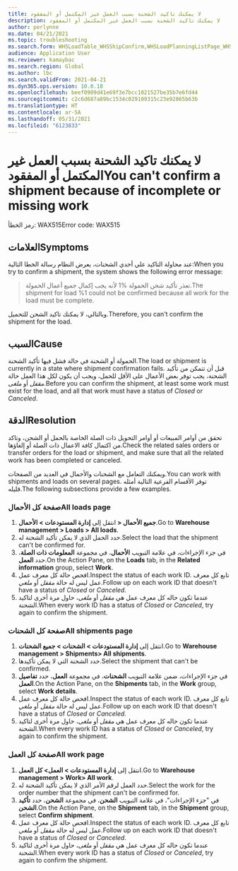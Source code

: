 ```yaml
---
title: لا يمكنك تاكيد الشحنة بسبب العمل غير المكتمل أو المفقود
description: لا يمكنك تاكيد الشحنة بسبب العمل غير المكتمل أو المفقود
author: perlynne
ms.date: 04/21/2021
ms.topic: troubleshooting
ms.search.form: WHSLoadTable_WHSShipConfirm,WHSLoadPlanningListPage_WHSShipConfirm,WHSLoadPlanningWorkbench_WHSShipConfirm,WHSTransportLoad_WHSShipConfirm,WHSShipPlanningListPage_WHSShipConfirm,WHSShipmentDetails_WHSShipConfirm,WHSWorkTable_WHSShipConfirm,WHSWorkTableListPage_WHSShipConfirm,Dialog_WHSOutboundShipConfirmController_WHSOutboundShipConfirm, WHSContainerCloseDiag_WHSShipConfirm
audience: Application User
ms.reviewer: kamaybac
ms.search.region: Global
ms.author: lbc
ms.search.validFrom: 2021-04-21
ms.dyn365.ops.version: 10.0.18
ms.openlocfilehash: beef0909d41e69f3e7bcc1021527be35b7e6fd44
ms.sourcegitcommit: c2c6d687a89bc1534c029109315c23e92865b63b
ms.translationtype: HT
ms.contentlocale: ar-SA
ms.lasthandoff: 05/31/2021
ms.locfileid: "6123833"
---
```

# <a name="you-cant-confirm-a-shipment-because-of-incomplete-or-missing-work"></a><span data-ttu-id="d273e-103">لا يمكنك تاكيد الشحنة بسبب العمل غير المكتمل أو المفقود</span><span class="sxs-lookup"><span data-stu-id="d273e-103">You can't confirm a shipment because of incomplete or missing work</span></span>

<span data-ttu-id="d273e-104">رمز الخطأ: WAX515</span><span class="sxs-lookup"><span data-stu-id="d273e-104">Error code: WAX515</span></span>

## <a name="symptoms"></a><span data-ttu-id="d273e-105">العلامات</span><span class="sxs-lookup"><span data-stu-id="d273e-105">Symptoms</span></span>

<span data-ttu-id="d273e-106">عند محاولة التاكيد علي أحدي الشحنات، يعرض النظام رسالة الخطا التالية:</span><span class="sxs-lookup"><span data-stu-id="d273e-106">When you try to confirm a shipment, the system shows the following error message:</span></span>

> <span data-ttu-id="d273e-107">تعذر تأكيد شحن الحمولة %1 لأنه يجب إكمال جميع أعمال الحمولة.</span><span class="sxs-lookup"><span data-stu-id="d273e-107">The shipment for load %1 could not be confirmed because all work for the load must be complete.</span></span>

<span data-ttu-id="d273e-108">وبالتالي، لا يمكنك تاكيد الشحن للتحميل.</span><span class="sxs-lookup"><span data-stu-id="d273e-108">Therefore, you can't confirm the shipment for the load.</span></span>

## <a name="cause"></a><span data-ttu-id="d273e-109">السبب</span><span class="sxs-lookup"><span data-stu-id="d273e-109">Cause</span></span>

<span data-ttu-id="d273e-110">الحمولة أو الشحنة في حالة فشل فيها تأكيد الشحنة.</span><span class="sxs-lookup"><span data-stu-id="d273e-110">The load or shipment is currently in a state where shipment confirmation fails.</span></span> <span data-ttu-id="d273e-111">قبل أن تتمكن من تأكيد الشحنة، يجب توفر بعض الأعمال على الأقل للحمل، ويجب أن يكون لكل هذا العمل حالة *مقفل* أو *ملغى*.</span><span class="sxs-lookup"><span data-stu-id="d273e-111">Before you can confirm the shipment, at least some work must exist for the load, and all that work must have a status of *Closed* or *Canceled*.</span></span>

## <a name="resolution"></a><span data-ttu-id="d273e-112">الدقة</span><span class="sxs-lookup"><span data-stu-id="d273e-112">Resolution</span></span>

<span data-ttu-id="d273e-113">تحقق من أوامر المبيعات أو أوامر التحويل ذات الصلة الخاصة بالحمل أو الشحن، وتاكد من اكتمال كافة الاعمال ذات الصلة أو إلغاؤها.</span><span class="sxs-lookup"><span data-stu-id="d273e-113">Check the related sales orders or transfer orders for the load or shipment, and make sure that all the related work has been completed or canceled.</span></span>

<span data-ttu-id="d273e-114">ويمكنك التعامل مع الشحنات والأحمال في العديد من الصفحات.</span><span class="sxs-lookup"><span data-stu-id="d273e-114">You can work with shipments and loads on several pages.</span></span> <span data-ttu-id="d273e-115">توفر الأقسام الفرعية التالية أمثله قليله.</span><span class="sxs-lookup"><span data-stu-id="d273e-115">The following subsections provide a few examples.</span></span>

### <a name="all-loads-page"></a><span data-ttu-id="d273e-116">صفحة كل الأحمال</span><span class="sxs-lookup"><span data-stu-id="d273e-116">All loads page</span></span>

1. <span data-ttu-id="d273e-117">انتقل إلى **إدارة المستودعات \> الأحمال‏‎ \> جميع الأحمال‏‎**.</span><span class="sxs-lookup"><span data-stu-id="d273e-117">Go to **Warehouse management \> Loads \> All loads**.</span></span>
1. <span data-ttu-id="d273e-118">حدد الحمل الذي لا يمكن تأكيد الشحنة له.</span><span class="sxs-lookup"><span data-stu-id="d273e-118">Select the load that the shipment can't be confirmed for.</span></span>
1. <span data-ttu-id="d273e-119">في جزء الإجراءات، في علامة التبويب **الأحمال**، في مجموعة **المعلومات ذات الصلة**، حدد **العمل**.</span><span class="sxs-lookup"><span data-stu-id="d273e-119">On the Action Pane, on the **Loads** tab, in the **Related information** group, select **Work**.</span></span>
1. <span data-ttu-id="d273e-120">افحص حالة كل معرف عمل.</span><span class="sxs-lookup"><span data-stu-id="d273e-120">Inspect the status of each work ID.</span></span> <span data-ttu-id="d273e-121">تابع كل معرف عمل ليس له حالة *مقفل* أو *ملغي*.</span><span class="sxs-lookup"><span data-stu-id="d273e-121">Follow up on each work ID that doesn't have a status of *Closed* or *Canceled*.</span></span>
1. <span data-ttu-id="d273e-122">عندما تكون حاله كل معرف عمل هي *مقفل* أو *ملغى*، حاول مرة أخرى لتاكيد الشحنة.</span><span class="sxs-lookup"><span data-stu-id="d273e-122">When every work ID has a status of *Closed* or *Canceled*, try again to confirm the shipment.</span></span>

### <a name="all-shipments-page"></a><span data-ttu-id="d273e-123">صفحة كل الشحنات</span><span class="sxs-lookup"><span data-stu-id="d273e-123">All shipments page</span></span>

1. <span data-ttu-id="d273e-124">انتقل إلى **إدارة المستودعات \> الشحنات \> جميع الشحنات**.</span><span class="sxs-lookup"><span data-stu-id="d273e-124">Go to **Warehouse management \> Shipments\> All shipments**.</span></span>
1. <span data-ttu-id="d273e-125">حدد الشحنة التي لا يمكن تأكيدها.</span><span class="sxs-lookup"><span data-stu-id="d273e-125">Select the shipment that can't be confirmed.</span></span>
1. <span data-ttu-id="d273e-126">في جزء الإجراءات، ضمن علامة التبويب **الشحنات**، في مجموعة **العمل**، حدد **تفاصيل العمل**.</span><span class="sxs-lookup"><span data-stu-id="d273e-126">On the Action Pane, on the **Shipments** tab, in the **Work** group, select **Work details**.</span></span>
1. <span data-ttu-id="d273e-127">افحص حالة كل معرف عمل.</span><span class="sxs-lookup"><span data-stu-id="d273e-127">Inspect the status of each work ID.</span></span> <span data-ttu-id="d273e-128">تابع كل معرف عمل ليس له حالة *مقفل* أو *ملغي*.</span><span class="sxs-lookup"><span data-stu-id="d273e-128">Follow up on each work ID that doesn't have a status of *Closed* or *Canceled*.</span></span>
1. <span data-ttu-id="d273e-129">عندما تكون حاله كل معرف عمل هي *مقفل* أو *ملغى*، حاول مرة أخرى لتاكيد الشحنة.</span><span class="sxs-lookup"><span data-stu-id="d273e-129">When every work ID has a status of *Closed* or *Canceled*, try again to confirm the shipment.</span></span>

### <a name="all-work-page"></a><span data-ttu-id="d273e-130">صفحة كل العمل</span><span class="sxs-lookup"><span data-stu-id="d273e-130">All work page</span></span>

1. <span data-ttu-id="d273e-131">انتقل إلى **إدارة المستودعات \> العمل\> كل العمل**.</span><span class="sxs-lookup"><span data-stu-id="d273e-131">Go to **Warehouse management \> Work\> All work**.</span></span>
1. <span data-ttu-id="d273e-132">حدد العمل لرقم الأمر الذي لا يمكن تأكيد الشحنة له.</span><span class="sxs-lookup"><span data-stu-id="d273e-132">Select the work for the order number that the shipment can't be confirmed for.</span></span>
1. <span data-ttu-id="d273e-133">في "جزء الإجراءات"، في علامة التبويب **الشحن**، في مجموعة **الشحن**، حدد **تأكيد الشحن**.</span><span class="sxs-lookup"><span data-stu-id="d273e-133">On the Action Pane, on the **Shipment** tab, in the **Shipment** group, select **Confirm shipment**.</span></span>
1. <span data-ttu-id="d273e-134">افحص حالة كل معرف عمل.</span><span class="sxs-lookup"><span data-stu-id="d273e-134">Inspect the status of each work ID.</span></span> <span data-ttu-id="d273e-135">تابع كل معرف عمل ليس له حالة *مقفل* أو *ملغي*.</span><span class="sxs-lookup"><span data-stu-id="d273e-135">Follow up on each work ID that doesn't have a status of *Closed* or *Canceled*.</span></span>
1. <span data-ttu-id="d273e-136">عندما تكون حاله كل معرف عمل هي *مقفل* أو *ملغى*، حاول مرة أخرى لتاكيد الشحنة.</span><span class="sxs-lookup"><span data-stu-id="d273e-136">When every work ID has a status of *Closed* or *Canceled*, try again to confirm the shipment.</span></span>
